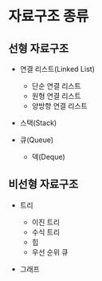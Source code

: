 # 자료구조 종류

## 선형 자료구조
- 연결 리스트(Linked List)
    - 단순 연결 리스트
    - 원형 연결 리스트
    - 양방향 연결 리스트


- 스택(Stack)

- 큐(Queue)

    - 덱(Deque)

## 비선형 자료구조
- 트리

    - 이진 트리
    - 수식 트리
    - 힙
    - 우선 순위 큐
- 그래프

